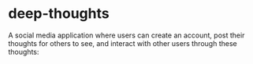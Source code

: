 # deep-thoughts
A social media application where users can create an account, post their thoughts for others to see, and interact with other users through these thoughts:
